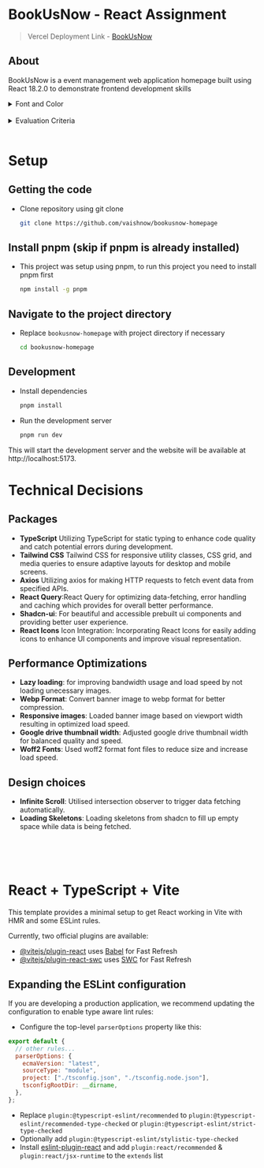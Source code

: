 # BookUsNow - React Assignment

> Vercel Deployment Link - [BookUsNow](https://bookusnow-homepage.vercel.app)

## About

BookUsNow is a event management web application homepage built using React 18.2.0 to demonstrate frontend development skills

<details>
   <summary>Font and Color</summary>

- `Inter` - Font
- `#1E2022` - Font color (Heading)
- `#989090` - Font color (Subtitle)
- `#ffffff` - Background color
- `#CF2D2D` - Logo color
- `#B0BABF` - Stroke/border color

</details><br>

<details>
   <summary>Evaluation Criteria</summary>
  
  - Responsiveness: The website should work on both Desktop and Mobile browser.
  - API Integration: Effective fetching, usage, and display of data from a REST API.
  - Horizontal scrolling: Recommended events should support horizontal scroll.
  - Lazy loading: Upcoming events should be fetched page by page. The next page of events should be fetched from the API only when the user has scrolled to the end of the website.
  - CSS: Usage of color and fonts as provided in the instructions.
  - Performance: Optimization techniques for fast loading times.
  - Code Quality: Cleanliness, organization, and documentation of code.

</details><br>

# Setup

## Getting the code

- Clone repository using git clone

  ```bash
  git clone https://github.com/vaishnow/bookusnow-homepage
  ```

## Install pnpm (skip if pnpm is already installed)

- This project was setup using pnpm, to run this project you need to install pnpm first

  ```bash
  npm install -g pnpm
  ```

## Navigate to the project directory

- Replace `bookusnow-homepage` with project directory if necessary

  ```bash
  cd bookusnow-homepage
  ```

## Development

- Install dependencies

  ```bash
  pnpm install
  ```

- Run the development server

  ```bash
  pnpm run dev
  ```

This will start the development server and the website will be available at http://localhost:5173.

# Technical Decisions

## Packages

- **TypeScript**
  Utilizing TypeScript for static typing to enhance code quality and catch potential errors during development.
- **Tailwind CSS**
  Tailwind CSS for responsive utility classes, CSS grid, and media queries to ensure adaptive layouts for desktop and mobile screens.
- **Axios**
  Utilizing axios for making HTTP requests to fetch event data from specified APIs.
- **React Query**:React Query for optimizing data-fetching, error handling and caching which provides for overall better performance.
- **Shadcn-ui**: For beautiful and accessible prebuilt ui components and providing better user experience.
- **React Icons**
  Icon Integration: Incorporating React Icons for easily adding icons to enhance UI components and improve visual representation.

## Performance Optimizations

- **Lazy loading**: for improving bandwidth usage and load speed by not loading unecessary images.
- **Webp Format**: Convert banner image to webp format for better compression.
- **Responsive images**: Loaded banner image based on viewport width resulting in optimized load speed.
- **Google drive thumbnail width**: Adjusted google drive thumbnail width for balanced quality and speed.
- **Woff2 Fonts**: Used woff2 format font files to reduce size and increase load speed.

## Design choices

- **Infinite Scroll**: Utilised intersection observer to trigger data fetching automatically.
- **Loading Skeletons**: Loading skeletons from shadcn to fill up empty space while data is being fetched.

<br><br><br>

# React + TypeScript + Vite

This template provides a minimal setup to get React working in Vite with HMR and some ESLint rules.

Currently, two official plugins are available:

- [@vitejs/plugin-react](https://github.com/vitejs/vite-plugin-react/blob/main/packages/plugin-react/README.md) uses [Babel](https://babeljs.io/) for Fast Refresh
- [@vitejs/plugin-react-swc](https://github.com/vitejs/vite-plugin-react-swc) uses [SWC](https://swc.rs/) for Fast Refresh

## Expanding the ESLint configuration

If you are developing a production application, we recommend updating the configuration to enable type aware lint rules:

- Configure the top-level `parserOptions` property like this:

```js
export default {
  // other rules...
  parserOptions: {
    ecmaVersion: "latest",
    sourceType: "module",
    project: ["./tsconfig.json", "./tsconfig.node.json"],
    tsconfigRootDir: __dirname,
  },
};
```

- Replace `plugin:@typescript-eslint/recommended` to `plugin:@typescript-eslint/recommended-type-checked` or `plugin:@typescript-eslint/strict-type-checked`
- Optionally add `plugin:@typescript-eslint/stylistic-type-checked`
- Install [eslint-plugin-react](https://github.com/jsx-eslint/eslint-plugin-react) and add `plugin:react/recommended` & `plugin:react/jsx-runtime` to the `extends` list
